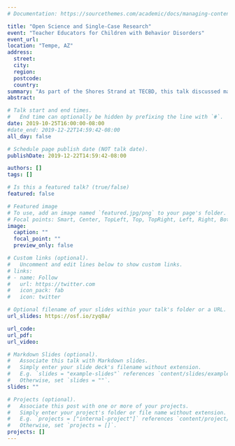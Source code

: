 ```yaml
---
# Documentation: https://sourcethemes.com/academic/docs/managing-content/

title: "Open Science and Single-Case Research"
event: "Teacher Educators for Children with Behavior Disorders"
event_url:
location: "Tempe, AZ"
address:
  street:
  city:
  region:
  postcode:
  country:
summary: "As part of the Shores Strand at TECBD, this talk discussed major issues relating to the application of preregistration to single-case design."
abstract:

# Talk start and end times.
#   End time can optionally be hidden by prefixing the line with `#`.
date: 2019-10-25T16:00:00-08:00
#date_end: 2019-12-22T14:59:42-08:00
all_day: false

# Schedule page publish date (NOT talk date).
publishDate: 2019-12-22T14:59:42-08:00

authors: []
tags: []

# Is this a featured talk? (true/false)
featured: false

# Featured image
# To use, add an image named `featured.jpg/png` to your page's folder.
# Focal points: Smart, Center, TopLeft, Top, TopRight, Left, Right, BottomLeft, Bottom, BottomRight.
image:
  caption: ""
  focal_point: ""
  preview_only: false

# Custom links (optional).
#   Uncomment and edit lines below to show custom links.
# links:
# - name: Follow
#   url: https://twitter.com
#   icon_pack: fab
#   icon: twitter

# Optional filename of your slides within your talk's folder or a URL.
url_slides: https://osf.io/zyq8a/

url_code:
url_pdf:
url_video:

# Markdown Slides (optional).
#   Associate this talk with Markdown slides.
#   Simply enter your slide deck's filename without extension.
#   E.g. `slides = "example-slides"` references `content/slides/example-slides.md`.
#   Otherwise, set `slides = ""`.
slides: ""

# Projects (optional).
#   Associate this post with one or more of your projects.
#   Simply enter your project's folder or file name without extension.
#   E.g. `projects = ["internal-project"]` references `content/project/deep-learning/index.md`.
#   Otherwise, set `projects = []`.
projects: []
---
```


